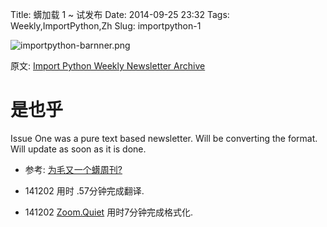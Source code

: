 Title: 蠎加载 1 ~ 试发布
Date: 2014-09-25 23:32
Tags: Weekly,ImportPython,Zh 
Slug: importpython-1 

![importpython-barnner.png](http://zoomq.qiniudn.com/ZQCollection/snap/importpython-barnner.png?imageView2/2/h/80)


原文: [Import Python Weekly Newsletter Archive](http://importpython.com/newsletter/archive/)


# 是也乎

Issue One was a pure text based newsletter. Will be converting the format. Will update as soon as it is done.

- 参考: [为毛又一个蠎周刊?](importpython-why)

- 141202 用时 .57分钟完成翻译.
- 141202 [Zoom.Quiet](http://zoomquiet.io) 用时7分钟完成格式化.
